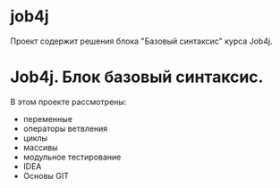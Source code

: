 # job4j
Проект содержит решения блока "Базовый синтаксис" курса Job4j.
# Job4j. Блок базовый синтаксис.

В этом проекте рассмотрены:
- переменные
- операторы ветвления
- циклы
- массивы
- модульное тестирование
- IDEA
- Основы GIT
